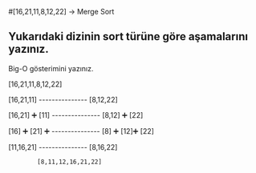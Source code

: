 #[16,21,11,8,12,22] -> Merge Sort

## Yukarıdaki dizinin sort türüne göre aşamalarını yazınız.
Big-O gösterimini yazınız.

[16,21,11,8,12,22]

[16,21,11]          ---------------               [8,12,22]

[16,21]  ➕   [11]    ---------------           [8,12]  ➕   [22]

[16] ➕ [21] ➕    ---------------                 [8] ➕ [12]➕ [22]

[11,16,21]        ---------------                 [8,16,22]         


            [8,11,12,16,21,22]
